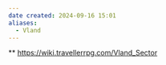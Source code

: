 ```yaml
---
date created: 2024-09-16 15:01
aliases:
  - Vland
---
```

**
<https://wiki.travellerrpg.com/Vland_Sector>
